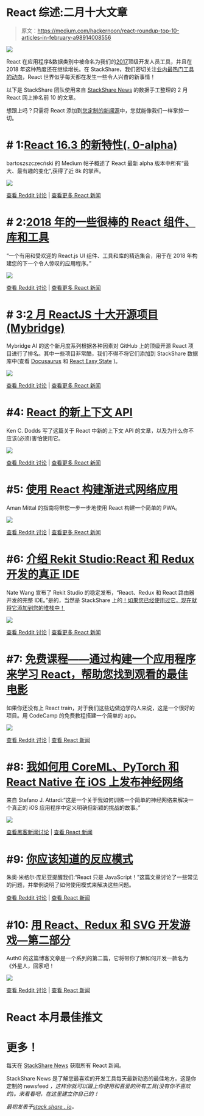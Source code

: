 # React 综述:二月十大文章

> 原文：<https://medium.com/hackernoon/react-roundup-top-10-articles-in-february-a98914008556>

![](img/1adb837e271635739f26b46b5f68df19.png)

React 在应用程序&数据类别中被命名为我们的[2017](https://stackshare.io/posts/top-developer-tools-2017)顶级开发人员工具，并且在 2018 年这种热度还在继续增长。在 StackShare，我们密切关注[业内最热门工具的动向](https://stackshare.io/news)，React 世界似乎每天都在发生一些令人兴奋的新事情！

以下是 StackShare 团队使用来自 [StackShare News](https://stackshare.io/news) 的数据手工整理的 2 月 React 网上排名前 10 的文章。

想跟上吗？只需将 React 添加到[您定制的新闻源](https://stackshare.io/news)中，您就能像我们一样掌控一切。

# # 1:[React 16.3 的新特性(. 0-alpha)](/@baphemot/whats-new-in-react-16-3-d2c9b7b6193b)

bartoszszczecński 的 Medium 帖子概述了 React 最新 alpha 版本中所有“最大、最有趣的变化”,获得了近 8k 的掌声。

![](img/f1ec17373a187ef3555042f8271052a5.png)

[查看 Reddit 讨论](https://www.reddit.com/r/reactjs/comments/7v8onq/whats_new_in_react_163_alpha/) | [查看更多 React 新闻](https://stackshare.io/news/react)

# # 2:[2018 年的一些很棒的 React 组件、库和工具](https://www.reactcomponent.io/)

“一个有用和受欢迎的 React.js UI 组件、工具和库的精选集合，用于在 2018 年构建您的下一个令人惊叹的应用程序。”

![](img/d058f87a03440e2f73c217a37e823d78.png)

[查看 Reddit 讨论](https://reddit.com/r/reactjs/comments/7v6qb7/some_great_react_components_libraries_and_tools/) | [查看更多 React 新闻](https://stackshare.io/news/react)

# # 3:[2 月 ReactJS 十大开源项目(Mybridge)](/@Mybridge/react-js-top-10-open-source-projects-v-feb-2018-655463e4d1a8)

Mybridge AI 的这个新月度系列根据各种因素对 GitHub 上的顶级开源 React 项目进行了排名。其中一些项目非常酷，我们不得不将它们添加到 StackShare 数据库中(查看 [Docusaurus](https://stackshare.io/docusaurus) 和 [React Easy State](https://stackshare.io/react-easy-state) )。

![](img/303add113d8f32a1f9a9f32eb779673d.png)

[查看 Reddit 讨论](https://reddit.com/r/reactjs/comments/7yvye1/top_10_reactjs_open_source_projects_of_february/) | [查看更多 React 新闻](https://stackshare.io/news/react)

# #4: [React 的新上下文 API](https://dev.to/kentcdodds/reacts--new-context-api-dpi)

Ken C. Dodds 写了这篇关于 React 中新的上下文 API 的文章，以及为什么你不应该(必须)害怕使用它。

![](img/67e31da8da5401e28693aa0474a3fd90.png)

[查看 Reddit 讨论](https://www.reddit.com/r/reactjs/comments/7vpiqh/reacts_new_context_api/) | [查看更多 React 新闻](https://stackshare.io/news/react)

# #5: [使用 React 构建渐进式网络应用](https://itnext.io/build-a-progressive-web-app-using-react-d9784251e07e)

Aman Mittal 的指南将带您一步一步地使用 React 构建一个简单的 PWA。

![](img/2450706d6c2375169814eb814dd46165.png)

[查看 Reddit 讨论](https://reddit.com/r/reactjs/comments/7vom6o/build_a_progressive_web_app_pwa_using_react/) | [查看更多 React 新闻](https://stackshare.io/news/react)

# #6: [介绍 Rekit Studio:React 和 Redux 开发的真正 IDE](/@nate_wang/introducing-rekit-studio-a-real-ide-for-react-and-redux-development-baf0c99cb542)

Nate Wang 宣布了 Rekit Studio 的稳定发布，“React、Redux 和 React 路由器开发的完整 IDE。”是的，当然是 StackShare 上的[！如果您已经使用过它，现在就将它添加到您的堆栈中！](https://stackshare.io/rekit)

![](img/e0118fc8a9014a347456c8244c7c9f38.png)

[查看 Reddit 讨论](https://reddit.com/r/reactjs/comments/7w2vn1/introducing_rekit_studio_a_real_ide_for_react_and/) | [查看更多 React 新闻](https://stackshare.io/news/react)

# #7: [免费课程——通过构建一个应用程序来学习 React，帮助您找到观看的最佳电影](https://sweetpumpkins.codecamps.com/)

如果你还没有上 React train，对于我们这些边做边学的人来说，这是一个很好的项目。用 CodeCamp 的免费教程搭建一个简单的 app。

![](img/61ad07a5c73a130ea6597ff7e82c5b10.png)

[查看 Reddit 讨论](https://reddit.com/r/reactjs/comments/7yo3z9/free_course_learn_react_by_building_an_app_to/) | [查看 React 新闻](https://stackshare.io/news?tools=react)

# #8: [我如何用 CoreML、PyTorch 和 React Native 在 iOS 上发布神经网络](https://attardi.org/pytorch-and-coreml)

来自 Stefano J. Attardi:“这是一个关于我如何训练一个简单的神经网络来解决一个真正的 iOS 应用程序中定义明确但新颖的挑战的故事。”

![](img/dc22f2824e9d2e1297eb07c55c3c291b.png)

[查看黑客新闻讨论](https://news.ycombinator.com/item?id=16364826) | [查看 React 新闻](https://stackshare.io/news?tools=react)

# #9: [你应该知道的反应模式](/@joomiguelcunha/react-patterns-you-should-know-da86568372fa)

朱奥·米格尔·库尼亚提醒我们:“React 只是 JavaScript！”这篇文章讨论了一些常见的问题，并举例说明了如何使用模式来解决这些问题。

[查看 Reddit 讨论](https://reddit.com/r/reactjs/comments/7vvip8/react_patterns_you_should_know/) | [查看 React 新闻](https://stackshare.io/news?tools=react)

# #10: [用 React、Redux 和 SVG 开发游戏—第二部分](https://auth0.com/blog/developing-games-with-react-redux-and-svg-part-2/)

Auth0 的这篇博客文章是一个系列的第二篇，它将带你了解如何开发一款名为《外星人，回家吧！

![](img/683a834f6810766f93512baef39bfbfc.png)

[查看 Reddit 讨论](https://reddit.com/r/reactjs/comments/7yd0y0/developing_games_with_react_redux_and_svg_part_2/) | [查看 React 新闻](https://stackshare.io/news?tools=react)

# React 本月最佳推文

# 更多！

每天在 [StackShare News](https://stackshare.io/news?tools=react) 获取所有 React 新闻。

StackShare News 是了解您最喜欢的开发工具每天最新动态的最佳地方。这是你定制的 newsfeed *，这样你就可以跟上你使用和喜爱的所有工具(没有你不喜欢的)。来看看吧，在这里建立你自己的！*

*最初发表于*[*stack share . io*](https://stackshare.io/posts/react-roundup-1)*。*
